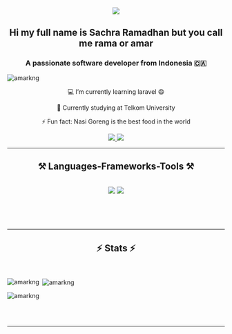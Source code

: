 
<h1 align="center">
    <img src="https://readme-typing-svg.herokuapp.com/?font=Righteous&size=35&center=true&vCenter=true&width=500&height=70&duration=4000&lines=Hi+There!+👋;+I'm+Rama!;" />
</h1>

<h2 align="center"> 
    Hi my full name is Sachra Ramadhan but you call me rama or amar 
</h2>

<h3 align="center">A passionate software developer from Indonesia 🇨🇦</h3>

<p align="left"> <img src="https://komarev.com/ghpvc/?username=amarkng&label=Profile%20views&color=0e75b6&style=flat" alt="amarkng" /> </p>

<div align="center">
    
💻 I’m currently learning laravel 😄 

📕 Currently studying at Telkom University

⚡ Fun fact: Nasi Goreng is the best food in the world 
    
</div>

<div align="center"> 
  <a href="mailto:ramadhansachra123@gmail.com">
    <img src="https://img.shields.io/badge/Gmail-333333?style=for-the-badge&logo=gmail&logoColor=red" />
  </a>
  <a href="https://linkedin.com/in/sachra-ramadhan" target="_blank">
    <img src="https://img.shields.io/badge/LinkedIn-0077B5?style=for-the-badge&logo=linkedin&logoColor=white" target="_blank" />
  </a>
</p>
</div>

<hr/>
<h2 align="center">⚒️ Languages-Frameworks-Tools ⚒️</h2>
<br/>
<div align="center">
    <img src="https://skillicons.dev/icons?i=bootstrap,html,css,vscode,github,figma,tailwind,git,laravel" />
    <img src="https://skillicons.dev/icons?i=python,javascript,golang,c++,php,firebase,java,mysql" /><br>
</div>

<br/><br/><br/>
<hr/>

<h2 align="center">⚡ Stats ⚡</h2>
<br>

<p><img align="left" src="https://github-readme-stats.vercel.app/api/top-langs?username=amarkng&show_icons=true&locale=en&layout=compact" alt="amarkng" /></p>

<p>&nbsp;<img align="center" src="https://github-readme-stats.vercel.app/api?username=amarkng&show_icons=true&locale=en" alt="amarkng" /></p>

<p><img align="center" src="https://github-readme-streak-stats.herokuapp.com/?user=amarkng&" alt="amarkng" /></p>

<br/><br/>

<hr/>

<!--
**amarkng/amarkng** is a ✨ _special_ ✨ repository because its `README.md` (this file) appears on your GitHub profile.

Here are some ideas to get you started:

- 🔭 I’m currently working on ...
- 🌱 I’m currently learning ...
- 👯 I’m looking to collaborate on ...
- 🤔 I’m looking for help with ...
- 💬 Ask me about ...
- 📫 How to reach me: ...
- 😄 Pronouns: ...
- ⚡ Fun fact: ...
-->


